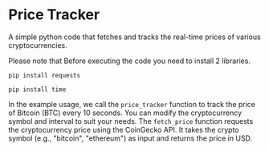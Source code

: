 # Price Tracker
A simple python code that fetches and tracks the real-time prices of various cryptocurrencies.

    
Please note that Before executing the code you need to install 2 libraries.

``` 
pip install requests
```

``` 
pip install time
```

In the example usage, we call the ```price_tracker``` function to track the price of Bitcoin (BTC) every 10 seconds. You can modify the cryptocurrency symbol and interval to suit your needs. The ``` fetch_price ``` function requests the cryptocurrency price using the CoinGecko API. It takes the crypto symbol (e.g., "bitcoin", "ethereum") as input and returns the price in USD.
